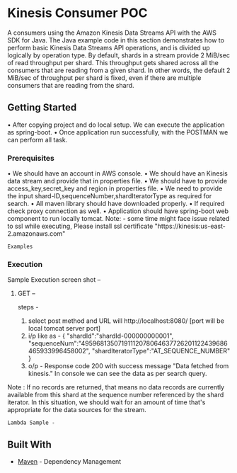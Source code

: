 # Kinesis Consumer POC

A consumers using the Amazon Kinesis Data Streams API with the AWS SDK for Java. The Java example code in this section
demonstrates how to perform basic Kinesis Data Streams API operations, and is divided up logically by operation type.
By default, shards in a stream provide 2 MiB/sec of read throughput per shard. This throughput gets shared across all the consumers that are reading from a given shard.
In other words, the default 2 MiB/sec of throughput per shard is fixed, even if there are multiple consumers that are reading from the shard.

## Getting Started
•	After copying project and do local setup. We can execute the application as spring-boot.
•	Once application run successfully, with the POSTMAN we can perform all task.

### Prerequisites
•	We should have an account in AWS console.
•	We should have an Kinesis data stream and provide that in properties file.
•	We should have to provide access_key,secret_key and region in properties file.
•   We need to provide the input shard-ID,sequenceNumber,shardIteratorType as required for search.
•	All maven library should have downloaded properly.
•	If required check proxy connection as well.
•	Application should have spring-boot web component to run locally tomcat.
Note: - some time might face issue related to ssl while executing, Please install ssl certificate "https://kinesis:us-east-2.amazonaws.com"
```
Examples

```

### Execution

Sample Execution screen shot –
1.	GET –

	steps - 
	1. select post method and URL will http://localhost:8080/ [port will be local tomcat server port]
	2. i/p like as -
				{
                	"shardId":"shardId-000000000001",
                	"sequenceNum":"49596813507191112078064637726201122439686465933996458002",
                	"shardIteratorType":"AT_SEQUENCE_NUMBER"
                }
	3. o/p -  Response code 200 with success message "Data fetched from kinesis." In console we can see the data as per
	  search query.

Note :  If no records are returned, that means no data records are currently available from this shard at the sequence
 number referenced by the shard iterator. In this situation, we should wait for an amount of time that's
  appropriate for the data sources for the stream.



	
```
Lambda Sample - 

```



## Built With

* [Maven](https://maven.apache.org/) - Dependency Management

